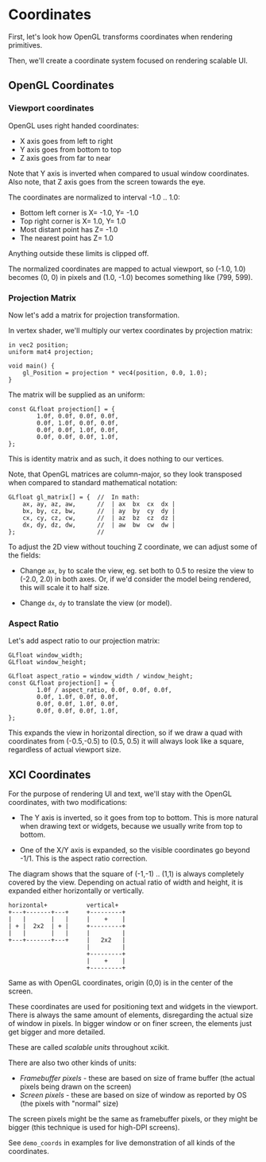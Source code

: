 Coordinates
===========

First, let's look how OpenGL transforms coordinates when rendering
primitives.

Then, we'll create a coordinate system focused on rendering scalable UI.


OpenGL Coordinates
------------------

### Viewport coordinates

OpenGL uses right handed coordinates:
- X axis goes from left to right
- Y axis goes from bottom to top
- Z axis goes from far to near

Note that Y axis is inverted when compared to usual window coordinates.
Also note, that Z axis goes from the screen towards the eye.

The coordinates are normalized to interval -1.0 .. 1.0:
- Bottom left corner is X= -1.0, Y= -1.0
- Top right corner is X= 1.0, Y= 1.0
- Most distant point has Z= -1.0
- The nearest point has Z= 1.0

Anything outside these limits is clipped off.

The normalized coordinates are mapped to actual viewport, so (-1.0, 1.0)
becomes (0, 0) in pixels and (1.0, -1.0) becomes something like (799, 599).

### Projection Matrix

Now let's add a matrix for projection transformation.

In vertex shader, we'll multiply our vertex coordinates by projection matrix:

    in vec2 position;
    uniform mat4 projection;

    void main() {
        gl_Position = projection * vec4(position, 0.0, 1.0);
    }

The matrix will be supplied as an uniform:

    const GLfloat projection[] = {
            1.0f, 0.0f, 0.0f, 0.0f,
            0.0f, 1.0f, 0.0f, 0.0f,
            0.0f, 0.0f, 1.0f, 0.0f,
            0.0f, 0.0f, 0.0f, 1.0f,
    };

This is identity matrix and as such, it does nothing to our vertices.

Note, that OpenGL matrices are column-major, so they look transposed when
compared to standard mathematical notation:

    GLfloat gl_matrix[] = {  //  In math:
        ax, ay, az, aw,      //  | ax  bx  cx  dx |
        bx, by, cz, bw,      //  | ay  by  cy  dy |
        cx, cy, cz, cw,      //  | az  bz  cz  dz |
        dx, dy, dz, dw,      //  | aw  bw  cw  dw |
    };                       //

To adjust the 2D view without touching Z coordinate, we can adjust
some of the fields:

- Change `ax`, `by` to scale the view, eg. set both to 0.5 to resize
  the view to (-2.0, 2.0) in both axes. Or, if we'd consider the model
  being rendered, this will scale it to half size.

- Change `dx`, `dy` to translate the view (or model).

### Aspect Ratio

Let's add aspect ratio to our projection matrix:

    GLfloat window_width;
    GLfloat window_height;

    GLfloat aspect_ratio = window_width / window_height;
    const GLfloat projection[] = {
            1.0f / aspect_ratio, 0.0f, 0.0f, 0.0f,
            0.0f, 1.0f, 0.0f, 0.0f,
            0.0f, 0.0f, 1.0f, 0.0f,
            0.0f, 0.0f, 0.0f, 1.0f,
    };

This expands the view in horizontal direction, so if we draw a quad
with coordinates from (-0.5,-0.5) to (0.5, 0.5) it will always look like
a square, regardless of actual viewport size.


XCI Coordinates
---------------

For the purpose of rendering UI and text, we'll stay with the OpenGL
coordinates, with two modifications:

- The Y axis is inverted, so it goes from top to bottom. This is more natural
  when drawing text or widgets, because we usually write from top to bottom.

- One of the X/Y axis is expanded, so the visible coordinates go beyond -1/1.
  This is the aspect ratio correction.

The diagram shows that the square of (-1,-1) .. (1,1) is always completely
covered by the view. Depending on actual ratio of width and height,
it is expanded either horizontally or vertically.

    horizontal+           vertical+
    +---+-------+---+     +---------+
    |   |       |   |     |    +    |
    | + |  2x2  | + |     +---------+
    |   |       |   |     |         |
    +---+-------+---+     |   2x2   |
                          |         |
                          +---------+
                          |    +    |
                          +---------+

Same as with OpenGL coordinates, origin (0,0) is in the center of the screen.

These coordinates are used for positioning text and widgets in the viewport.
There is always the same amount of elements, disregarding the actual size
of window in pixels. In bigger window or on finer screen, the elements just
get bigger and more detailed.

These are called *scalable units* throughout xcikit.

There are also two other kinds of units:
- *Framebuffer pixels* - these are based on size of frame buffer
  (the actual pixels being drawn on the screen)
- *Screen pixels* - these are based on size of window as reported by OS
  (the pixels with "normal" size)

The screen pixels might be the same as framebuffer pixels, or they might
be bigger (this technique is used for high-DPI screens).

See `demo_coords` in examples for live demonstration of all kinds of the
coordinates.
